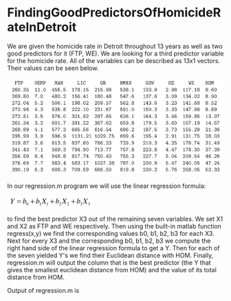 # FindingGoodPredictorsOfHomicideRateInDetroit

We are given the homicide rate in Detroit throughout 13 years as well as two good predictors for it (FTP, WE). We are looking for a third predictor variable for the homicide rate. All of the variables can be described as 13x1 vectors. Their values can be seen below.

![ScreenShot](https://github.com/yiannissakk/FindingGoodPredictorsOfHomicideRateInDetroit/blob/master/img1.png)

In our regression.m program we will use the linear regression formula: 

![ScreenShot](https://github.com/yiannissakk/FindingGoodPredictorsOfHomicideRateInDetroit/blob/master/img2.png)

to find the best predictor X3 out of the remaining seven variables. We set X1 and X2 as FTP and WE respectively. Then using the built-in matlab function regress(x,y) we find the corresponding values b0, b1, b2, b3 for each X3. Next for every X3 and the corresponding b0, b1, b2, b3 we compute the right hand side of the linear regression formula to get a Y. Then for each of the seven yielded Y's we find their Euclidean distance with HOM. Finally, regression.m will output the column that is the best predictor (the Y that gives the smallest euclidean distance from HOM) and the value of its total distance from HOM.

Output of regression.m is 
